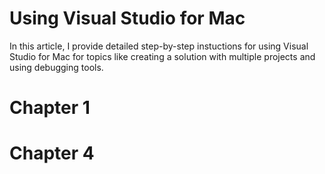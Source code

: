 # Using Visual Studio for Mac

In this article, I provide detailed step-by-step instuctions for using Visual Studio for Mac for topics like creating a solution with multiple projects and using debugging tools.

# Chapter 1

# Chapter 4

